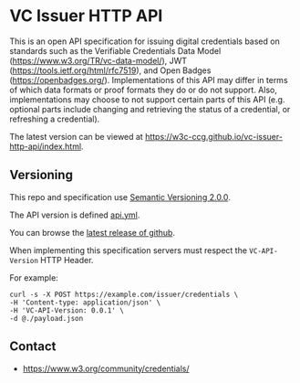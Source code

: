 # VC Issuer HTTP API

This is an open API specification for issuing digital credentials based on standards such as the Verifiable Credentials Data Model (https://www.w3.org/TR/vc-data-model/), JWT (https://tools.ietf.org/html/rfc7519), and Open Badges (https://openbadges.org/). Implementations of this API may differ in terms of which data formats or proof formats they do or do not support. Also, implementations may choose to not support certain parts of this API (e.g. optional parts include changing and retrieving the status of a credential, or refreshing a credential).

The latest version can be viewed at https://w3c-ccg.github.io/vc-issuer-http-api/index.html.

## Versioning

This repo and specification use [Semantic Versioning 2.0.0](https://semver.org/#semantic-versioning-200).

The API version is defined [api.yml](./api.yml).

You can browse the [latest release of github](https://github.com/OR13/vc-issuer-http-api/releases).

When implementing this specification servers must respect the `VC-API-Version` HTTP Header. 

For example:

```
curl -s -X POST https://example.com/issuer/credentials \
-H 'Content-type: application/json' \
-H 'VC-API-Version: 0.0.1' \
-d @./payload.json  
```

## Contact

* https://www.w3.org/community/credentials/

